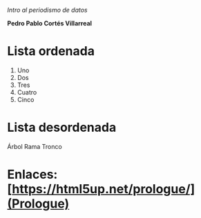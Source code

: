 *Intro al periodismo de datos*

**Pedro Pablo Cortés Villarreal**

# Lista ordenada
1. Uno
2. Dos
3. Tres
4. Cuatro
5. Cinco

# Lista desordenada
Árbol
Rama
Tronco

# Enlaces: [https://html5up.net/prologue/](Prologue)
